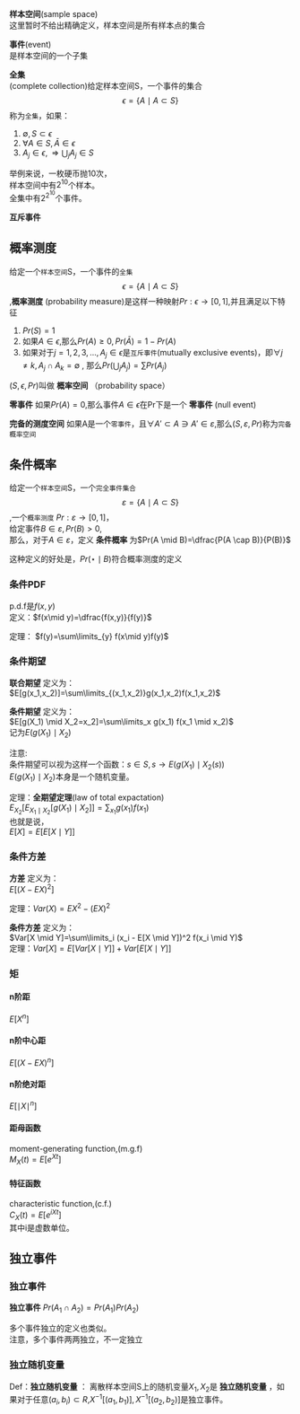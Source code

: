 **样本空间**(sample space)  
这里暂时不给出精确定义，样本空间是所有样本点的集合

**事件**(event)  
是样本空间的一个子集  

**全集**  
(complete collection)给定样本空间S，一个事件的集合$$\epsilon=\{A\mid A \subset S\}$$称为`全集`，如果：  
1. $\emptyset ,S \subset \epsilon$
2. $\forall A \in S,\bar A \in \epsilon$
3. $A_j \in \epsilon ,\Longrightarrow \bigcup_j A_j \in S$  


举例来说，一枚硬币抛10次，  
样本空间中有$2^{10}$个样本。  
全集中有$2^{2^{10}}$个事件。  

**互斥事件**


## 概率测度
给定一个`样本空间`S，一个事件的`全集`$$\epsilon=\{A\mid A \subset S\}$$,**概率测度** (probability measure)是这样一种映射$Pr:\epsilon \to [0,1]$,并且满足以下特征  
1. $Pr(S)=1$
2. 如果$A\in \epsilon$,那么$Pr(A) \geq 0,Pr(\bar A)=1-Pr(A)$
3. 如果对于$j=1,2,3,..., A_j\in \epsilon$是`互斥事件`(mutually exclusive events)，即$\forall j \neq k,A_j \cap A_k =\emptyset$ , 那么$Pr(\bigcup_j A_j)=\sum Pr(A_j)$   

$(S,\epsilon,Pr)$叫做 **概率空间** （probability space）  

**零事件**  如果$Pr(A)=0$,那么事件$A \in \epsilon$在Pr下是一个 **零事件** (null event)  

**完备的测度空间** 如果A是一个`零事件`，且$\forall A' \subset A \ni A' \in \varepsilon$,那么$(S,\varepsilon,Pr)$称为`完备概率空间`

## 条件概率

给定一个`样本空间`S，一个`完全事件集合`$$\varepsilon=\{A \mid A \subset S\}$$,一个`概率测度` $Pr:\varepsilon \to [0,1]$，  
给定事件$B\in \varepsilon,Pr(B)>0$,  
那么，对于$A \in \varepsilon$，定义 **条件概率** 为$Pr(A \mid B)=\dfrac{P(A \cap B)}{P(B)}$  

这种定义的好处是，$Pr(\star \mid B)$符合概率测度的定义  

### 条件PDF

p.d.f是$f(x,y)$  
定义：$f(x\mid y)=\dfrac{f(x,y)}{f(y)}$  


定理： $f(y)=\sum\limits_{y} f(x\mid y)f(y)$

### 条件期望

**联合期望** 定义为：  
$E[g(x_1,x_2)]=\sum\limits_{(x_1,x_2)}g(x_1,x_2)f(x_1,x_2)$  

**条件期望** 定义为：  
$E[g(X_1) \mid X_2=x_2]=\sum\limits_x g(x_1) f(x_1 \mid x_2)$  
记为$E(g(X_1)\mid X_2)$  

注意:  
条件期望可以视为这样一个函数：$s \in S ,s \to E(g(X_1)\mid X_2(s))$  
$E(g(X_1)\mid X_2)$本身是一个随机变量。  

定理：**全期望定理**(law of total expactation)  
$E_{X_2}[E_{X_1\mid X_2}[g(X_1) \mid X_2]]=\sum_{x_1}g(x_1)f(x_1)$  
也就是说，  
$E[X]=E[E[X \mid Y]]$

### 条件方差
**方差** 定义为：  
$E[(X-EX)^2]$  

定理：$Var(X)=EX^2-(EX)^2$  

**条件方差** 定义为：  
$Var[X \mid Y]=\sum\limits_i (x_i - E[X \mid Y])^2 f(x_i \mid Y)$  
定理：$Var[X]=E[Var[X \mid Y]]+Var[E[X\mid Y]]$  

### 矩
#### n阶距

$E[X^n]$  

#### n阶中心距

$E[(X-EX)^n]$

#### n阶绝对距
$E[ \mid X\mid^n]$

#### 距母函数
moment-generating function,(m.g.f)  
$M_X(t)=E[e^{Xt}]$

#### 特征函数
characteristic function,(c.f.)  
$C_X(t)=E[e^{iXt}]$  
其中i是虚数单位。  

## 独立事件
### 独立事件

**独立事件**
$Pr(A_1 \cap A_2)=Pr(A_1)Pr(A_2)$  

多个事件独立的定义也类似。  
注意，多个事件两两独立，不一定独立

### 独立随机变量
Def：**独立随机变量** ： 离散样本空间S上的随机变量$X_1,X_2$是 **独立随机变量** ，如果对于任意$(a_i,b_i)\subset R$,$X^{-1}[(a_1,b_1)],X^{-1}[(a_2,b_2)]$是独立事件。  
